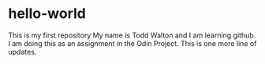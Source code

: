 # hello-world
This is my first repository
My name is Todd Walton and I am learning github.
I am doing this as an assignment in the Odin Project.
This is one more line of updates.
